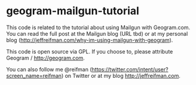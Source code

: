 geogram-mailgun-tutorial
========================

This code is related to the tutorial about using Mailgun with Geogram.com. You can read the full post at the Mailgun blog (URL tbd) or at my personal blog (http://jeffreifman.com/why-im-using-mailgun-with-geogram).

This code is open source via GPL. If you choose to, please attribute Geogram / http://geogram.com.

You can also follow me @reifman (https://twitter.com/intent/user?screen_name=reifman) on Twitter or at my blog http://jeffreifman.com.
